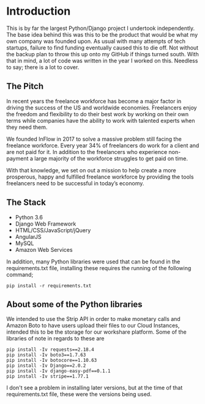 # Introduction
This is by far the largest Python/Django project I undertook independently. The base idea behind this was this to be the product that would be what my own company was founded upon. As usual with many attempts of tech startups, failure to find funding eventually caused this to die off. Not without the backup plan to throw this up onto my GitHub if things turned south. With that in mind, a lot of code was written in the year I worked on this. Needless to say; there is a lot to cover.

## The Pitch
In recent years the freelance workforce has become a major factor in driving the success of the US and worldwide economies.  Freelancers enjoy the freedom and flexibility to do their best work by working on their own terms while companies have the ability to work with talented experts when they need them.

We founded InFlow in 2017 to solve a massive problem still facing the freelance workforce.  Every year 34% of freelancers do work for a client and are not paid for it. In addition to the freelancers who experience non-payment a large majority of the workforce struggles to get paid on time.

With that knowledge, we set on out a mission to help create a more prosperous, happy and fulfilled freelance workforce by providing the tools freelancers need to be successful in today’s economy.

## The Stack
* Python 3.6
* Django Web Framework
* HTML/CSS/JavaScript/jQuery
* AngularJS
* MySQL
* Amazon Web Services

In addition, many Python libraries were used that can be found in the requirements.txt file, installing these requires the running of the following command;

```
pip install -r requirements.txt
```

## About some of the Python libraries
We intended to use the Strip API in order to make monetary calls and Amazon Boto to have users upload their files to our Cloud Instances, intended this to be the storage for our workshare platform. Some of the libraries of note in regards to these are

```
pip install -Iv requests==2.18.4
pip install -Iv boto3==1.7.63
pip install -Iv botocore==1.10.63
pip install -Iv Django==2.0.2
pip install -Iv django-easy-pdf==0.1.1
pip install -Iv stripe==1.77.1
```

I don't see a problem in installing later versions, but at the time of that requirements.txt file, these were the versions being used.